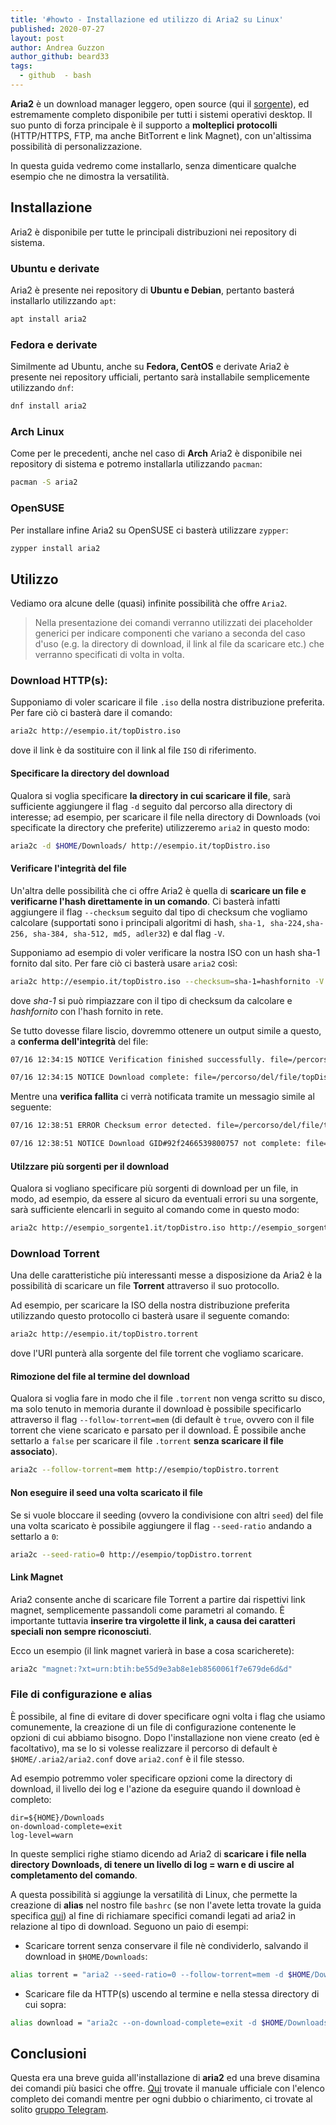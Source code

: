 ```yaml
---
title: '#howto - Installazione ed utilizzo di Aria2 su Linux'
published: 2020-07-27
layout: post
author: Andrea Guzzon
author_github: beard33
tags:
  - github  - bash
---
```

**Aria2** è un download manager leggero, open source (qui il <a href="https://github.com/aria2/aria2">sorgente</a>),  ed estremamente completo disponibile per tutti i sistemi operativi desktop. Il suo punto di forza principale è il supporto a **molteplici** **protocolli** (HTTP/HTTPS, FTP, ma anche BitTorrent e link Magnet), con un'altissima possibilità di personalizzazione.

In questa guida vedremo come installarlo, senza dimenticare qualche esempio che ne dimostra la versatilità.

## Installazione

Aria2 è disponibile per tutte le principali distribuzioni nei repository di sistema.

### Ubuntu e derivate

Aria2 è presente nei repository di **Ubuntu e Debian**, pertanto basterá installarlo utilizzando `apt`:

```bash
apt install aria2
```

### Fedora e derivate

Similmente ad Ubuntu, anche su **Fedora, CentOS** e derivate Aria2 è presente nei repository ufficiali, pertanto sarà installabile semplicemente utilizzando `dnf`:

```bash
dnf install aria2
```

### Arch Linux

Come per le precedenti, anche nel caso di **Arch** Aria2 è disponibile nei repository di sistema e potremo installarla utilizzando `pacman`:

```bash
pacman -S aria2
```

### OpenSUSE

Per installare infine Aria2 su OpenSUSE ci basterà utilizzare `zypper`:

```bash
zypper install aria2
```

## Utilizzo

Vediamo ora alcune delle (quasi) infinite possibilità che offre `Aria2`.

>Nella presentazione dei comandi verranno utilizzati dei placeholder generici per indicare componenti che variano a seconda del caso d'uso (e.g. la directory di download, il link al file da scaricare etc.) che verranno specificati di volta in volta.

### Download HTTP(s):

Supponiamo di voler scaricare il file `.iso` della nostra distribuzione preferita. Per fare ciò ci basterà dare il comando:

```bash
aria2c http://esempio.it/topDistro.iso
```
dove il link è da sostituire con il link al file `ISO` di riferimento.

#### Specificare la directory del download

Qualora si voglia specificare **la directory in cui scaricare il file**, sarà sufficiente aggiungere il flag `-d` seguito dal percorso alla directory di interesse; ad esempio, per scaricare il file nella directory di Downloads (voi specificate la directory che preferite) utilizzeremo `aria2` in questo modo:

```bash
aria2c -d $HOME/Downloads/ http://esempio.it/topDistro.iso
```

#### Verificare l'integrità del file

Un'altra delle possibilità che ci offre Aria2 è quella di **scaricare un file e verificarne l'hash direttamente in un comando**. Ci basterà infatti aggiungere il flag `--checksum` seguito dal tipo di checksum che vogliamo calcolare (supportati sono i principali algoritmi di hash, `sha-1, sha-224,sha-256, sha-384, sha-512, md5, adler32`) e dal flag `-V`.

Supponiamo ad esempio di voler verificare la nostra ISO con un hash sha-1 fornito dal sito. Per fare ciò ci basterà usare `aria2` così:

```bash
aria2c http://esempio.it/topDistro.iso --checksum=sha-1=hashfornito -V
```
dove *sha-1* si può rimpiazzare con il tipo di checksum da calcolare e *hashfornito* con l'hash fornito in rete.

Se tutto dovesse filare liscio, dovremmo ottenere un output simile a questo, a **conferma dell'integrità** del file:

```bash
07/16 12:34:15 NOTICE Verification finished successfully. file=/percorso/del/file/topDistro.iso

07/16 12:34:15 NOTICE Download complete: file=/percorso/del/file/topDistro.iso
```

Mentre una **verifica fallita** ci verrà notificata tramite un messagio simile al seguente:

```bash
07/16 12:38:51 ERROR Checksum error detected. file=/percorso/del/file/topDistro.iso

07/16 12:38:51 NOTICE Download GID#92f2466539800757 not complete: file=/percorso/del/file/topDistro.iso
```

#### Utilzzare più sorgenti per il download

Qualora si vogliano specificare più sorgenti di download per un file, in modo, ad esempio, da essere al sicuro da eventuali errori su una sorgente, sarà sufficiente elencarli in seguito al comando come in questo modo:

```bash
aria2c http://esempio_sorgente1.it/topDistro.iso http://esempio_sorgente2.it/topDistro.iso
```

### Download Torrent

Una delle caratteristiche più interessanti messe a disposizione da Aria2 è la possibilità di scaricare un file **Torrent** attraverso il suo protocollo.

Ad esempio, per scaricare la ISO della nostra distribuzione preferita utilizzando questo protocollo ci basterà usare il seguente comando:

```bash
aria2c http://esempio.it/topDistro.torrent
```
dove l'URI punterà alla sorgente del file torrent che vogliamo scaricare.

#### Rimozione del file al termine del download

Qualora si voglia fare in modo che il file `.torrent` non venga scritto su disco, ma solo tenuto in memoria durante il download è possibile specificarlo attraverso il flag `--follow-torrent=mem` (di default è `true`, ovvero con il file torrent che viene scaricato e parsato per il download. È possibile anche settarlo a `false` per scaricare il file `.torrent` **senza scaricare il file associato**).

```bash
aria2c --follow-torrent=mem http://esempio/topDistro.torrent
```

#### Non eseguire il seed una volta scaricato il file

Se si vuole bloccare il seeding (ovvero la condivisione con altri `seed`) del file una volta scaricato è possibile aggiungere il flag `--seed-ratio` andando a settarlo a `0`:

```bash
aria2c --seed-ratio=0 http://esempio/topDistro.torrent
```

#### Link Magnet

Aria2 consente anche di scaricare file Torrent a partire dai rispettivi link magnet, semplicemente passandoli come parametri al comando. È importante tuttavia **inserire tra virgolette il link, a causa dei caratteri speciali non sempre riconosciuti**.

Ecco un esempio (il link magnet varierà in base a cosa scaricherete):

```bash
aria2c "magnet:?xt=urn:btih:be55d9e3ab8e1eb8560061f7e679de6d&d"
```

### File di configurazione e alias

È possibile, al fine di evitare di dover specificare ogni volta i flag che usiamo comunemente, la creazione di un file di configurazione contenente le opzioni di cui abbiamo bisogno. Dopo l'installazione non viene creato (ed è facoltativo), ma se lo si volesse realizzare il percorso di default è `$HOME/.aria2/aria2.conf` dove `aria2.conf` è il file stesso.

Ad esempio potremmo voler specificare opzioni come la directory di download, il livello dei log e l'azione da eseguire quando il download è completo:

```
dir=${HOME}/Downloads
on-download-complete=exit
log-level=warn
```

In queste semplici righe stiamo dicendo ad Aria2 di **scaricare i file nella directory Downloads, di tenere un livello di log = warn e di uscire al completamento del comando**.

A questa possibilità si aggiunge la versatilità di Linux, che permette la creazione di **alias** nel nostro file `bashrc` (se non l'avete letta trovate la guida specifica <a href="https://linuxhub.it/articles/howto-creare-alias-su-bash">qui</a>) al fine di richiamare specifici comandi legati ad aria2 in relazione al tipo di download. Seguono un paio di esempi:

- Scaricare torrent senza conservare il file nè condividerlo, salvando il download in `$HOME/Downloads`:

```bash
alias torrent = "aria2 --seed-ratio=0 --follow-torrent=mem -d $HOME/Downloads/"
```

- Scaricare file da HTTP(s) uscendo al termine e nella stessa directory di cui sopra:

```bash
alias download = "aria2c --on-download-complete=exit -d $HOME/Downloads/"
```

## Conclusioni

Questa era una breve guida all'installazione di **aria2** ed una breve disamina dei comandi più basici che offre. [Qui](https://aria2.github.io/manual/en/html/aria2c.html) trovate il manuale ufficiale con l'elenco completo dei comandi mentre per ogni dubbio o chiarimento, ci trovate al solito [gruppo Telegram](https://t.me/linuxpeople).